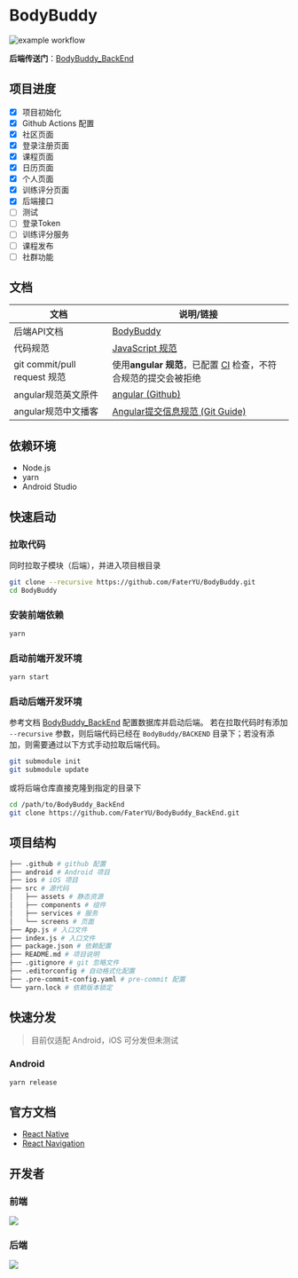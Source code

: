 # BodyBuddy

![example workflow](https://github.com/FaterYU/BodyBuddy/actions/workflows/main_ci.yml/badge.svg)

**后端传送门**：[BodyBuddy_BackEnd](https://github.com/FaterYU/BodyBuddy_BackEnd)

## 项目进度

- [x] 项目初始化
- [x] Github Actions 配置
- [x] 社区页面
- [x] 登录注册页面
- [x] 课程页面
- [x] 日历页面
- [x] 个人页面
- [x] 训练评分页面
- [x] 后端接口
- [ ] 测试
- [ ] 登录Token
- [ ] 训练评分服务
- [ ] 课程发布
- [ ] 社群功能

## 文档

| 文档                         | 说明/链接                                                                                                                                                  |
| ---------------------------- | ---------------------------------------------------------------------------------------------------------------------------------------------------------- |
| 后端API文档                  | [BodyBuddy](https://documenter.getpostman.com/view/20262088/2s9Ykt6enz)                                                                                    |
| 代码规范                     | [JavaScript 规范](https://zh-google-styleguide.readthedocs.io/en/latest/google-javascript-styleguide/javascript_language_rules/#)                          |
| git commit/pull request 规范 | 使用**angular 规范**，已配置 [CI](./.github/workflows/main_ci.yml) 检查，不符合规范的提交会被拒绝                                                          |
| angular规范英文原件          | [angular (Github)](https://github.com/angular/angular/blob/22b96b9/CONTRIBUTING.md#-commit-message-guidelines)                                             |
| angular规范中文播客          | [Angular提交信息规范 (Git Guide)](https://zj-git-guide.readthedocs.io/zh-cn/latest/message/Angular%E6%8F%90%E4%BA%A4%E4%BF%A1%E6%81%AF%E8%A7%84%E8%8C%83/) |

## 依赖环境

- Node.js
- yarn
- Android Studio

## 快速启动

### 拉取代码

同时拉取子模块（后端），并进入项目根目录

```bash
git clone --recursive https://github.com/FaterYU/BodyBuddy.git
cd BodyBuddy
```

### 安装前端依赖

```bash
yarn
```

### 启动前端开发环境

```bash
yarn start
```

### 启动后端开发环境

参考文档 [BodyBuddy_BackEnd](https://github.com/FaterYU/BodyBuddy_BackEnd) 配置数据库并启动后端。
若在拉取代码时有添加 `--recursive` 参数，则后端代码已经在 `BodyBuddy/BACKEND` 目录下；若没有添加，则需要通过以下方式手动拉取后端代码。
  
  ```bash
  git submodule init
  git submodule update
  ```

  或将后端仓库直接克隆到指定的目录下
  
  ```bash
  cd /path/to/BodyBuddy_BackEnd
  git clone https://github.com/FaterYU/BodyBuddy_BackEnd.git
  ```

## 项目结构

```bash
├── .github # github 配置
├── android # Android 项目
├── ios # iOS 项目
├── src # 源代码
│   ├── assets # 静态资源
│   ├── components # 组件
│   ├── services # 服务
│   └── screens # 页面
├── App.js # 入口文件
├── index.js # 入口文件
├── package.json # 依赖配置
├── README.md # 项目说明
├── .gitignore # git 忽略文件
├── .editorconfig # 自动格式化配置
├── .pre-commit-config.yaml # pre-commit 配置
└── yarn.lock # 依赖版本锁定
```

## 快速分发

> 目前仅适配 Android，iOS 可分发但未测试

### Android

```bash
yarn release
```

## 官方文档

- [React Native](https://reactnative.cn/docs/getting-started/)
- [React Navigation](https://reactnavigation.org/docs/getting-started/)

## 开发者

### 前端

<a href="https://github.com/FaterYU/BodyBuddy/graphs/contributors">
  <img src="https://contrib.rocks/image?repo=FaterYU/BodyBuddy" />
</a>

### 后端

<a href="https://github.com/FaterYU/BodyBuddy_BackEnd/graphs/contributors">
  <img src="https://contrib.rocks/image?repo=FaterYU/BodyBuddy_BackEnd" />
</a>
